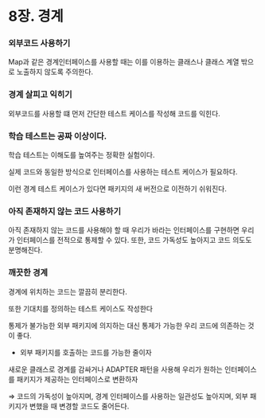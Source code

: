 # 8장. 경계

### 외부코드 사용하기

Map과 같은 경계인터페이스를 사용할 때는 이를 이용하는 클래스나 클래스 계열 밖으로 노출하지 않도록 주의한다.

### 경계 살피고 익히기

외부코드를 사용할 떄 먼저 간단한 테스트 케이스를 작성해 코드를 익힌다.

### 학습 테스트는 공짜 이상이다.

학습 테스트는 이해도를 높여주는 정확한 실험이다.

실제 코드와 동일한 방식으로 인터페이스를 사용하는 테스트 케이스가 필요하다. 

이런 경계 테스트 케이스가 있다면 패키지의 새 버전으로 이전하기 쉬워진다.

### 아직 존재하지 않는 코드 사용하기

아직 존재하지 않는 코드를 사용해야 할 때 우리가 바라는 인터페이스를 구현하면 우리가 인터페이스를 전적으로 통제할 수 있다. 또한, 코드 가독성도 높아지고 코드 의도도 분명해진다.

### 깨끗한 경계

경계에 위치하는 코드는 깔끔히 분리한다.

또한 기대치를 정의하는 테스트 케이스도 작성한다

통제가 불가능한 외부 패키지에 의지하는 대신 통제가 가능한 우리 코드에 의존하는 것이 좋다.

- 외부 패키지를 호출하는 코드를 가능한 줄이자

새로운 클래스로 경계를 감싸거나 ADAPTER 패턴을 사용해 우리가 원하는 인터페이스를 패키지가 제공하는 인터페이스로 변환하자

⇒ 코드의 가독성이 높아지며, 경계 인터페이스를 사용하는 일관성도 높아지며, 외부 패키지가 변했을 때 변경할 코드도 줄어든다.